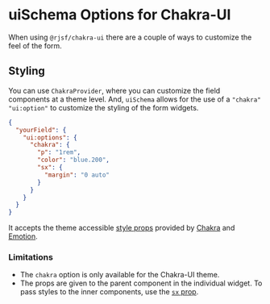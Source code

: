 # uiSchema Options for Chakra-UI

When using `@rjsf/chakra-ui` there are a couple of ways to customize the feel of the form.

## Styling

You can use `ChakraProvider`, where you can customize the field components at a theme level.
And, `uiSchema` allows for the use of a `"chakra"` `"ui:option"` to customize the styling of the form widgets.

```json
{
  "yourField": {
    "ui:options": {
      "chakra": {
        "p": "1rem",
        "color": "blue.200",
        "sx": {
          "margin": "0 auto"
        }
      }
    }
  }
}
```

It accepts the theme accessible [style props](https://chakra-ui.com/docs/features/style-props) provided by [Chakra](https://chakra-ui.com/docs/getting-started) and [Emotion](https://emotion.sh/docs/introduction).

### Limitations

- The `chakra` option is only available for the Chakra-UI theme.
- The props are given to the parent component in the individual widget. To pass styles to the inner components, use the [`sx` prop](https://chakra-ui.com/docs/features/the-sx-prop).
